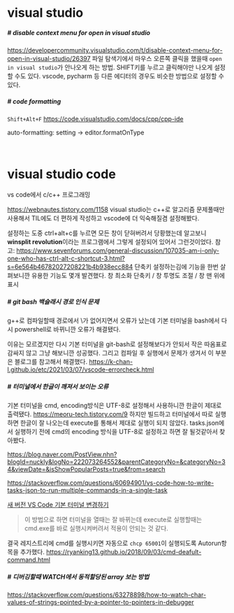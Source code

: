 # visual studio

##### # disable context menu for open in visual studio

https://developercommunity.visualstudio.com/t/disable-context-menu-for-open-in-visual-studio/26397
파일 탐색기에서 마우스 오른쪽 클릭을 했을때 `open in visual studio`가 안나오게 하는 방법. SHIFT키를 누르고 클릭해야만 나오게 설정할 수도 있다.
vscode, pycharm 등 다른 에디터의 경우도 비슷한 방법으로 설정할 수 있다.

##### # code formatting

`Shift+Alt+F`
https://code.visualstudio.com/docs/cpp/cpp-ide 

auto-formatting: setting -> editor.formatOnType

<br/>

# visual studio code

vs code에서 c/c++ 프로그래밍

https://webnautes.tistory.com/1158
visual studio는 c++로 알고리즘 문제풀때만 사용해서 TIL에도 더 편하게 작성하고 vscode에 더 익숙해질겸 설정해봤다.

설정하는 도중 ctrl+alt+c를 누르면 모든 창이 닫혀버려서 당황했는데 
알고보니 **winsplit revolution**이라는 프로그램에서 그렇게 설정되어 있어서 그런것이었다. 
참고: https://www.sevenforums.com/general-discussion/107035-am-i-only-one-who-has-ctrl-alt-c-shortcut-3.html?s=6e564b46782027208221b4b938ecc884 
단축키 설정하는김에 기능을 한번 살펴보니깐 유용한 기능도 몇개 발견했다. 
창 최소화 단축키 / 창 투명도 조절 / 창 맨 위에 표시

##### # git bash 백슬래시 경로 인식 문제  

g++로 컴파일할때 경로에서 \가 없어지면서 오류가 났는데 기본 터미널을 bash에서 다시 powershell로 바뀌니깐 오류가 해결됐다.

이유는 모르겠지만 다시 기본 터미널을 git-bash로 설정해보다가 안되서 작은 따옴표로 감싸지 않고 그냥 해보니깐 성공했다.
그리고 컴파일 후 실행에서 문제가 생겨서 이 부분은 블로그를 참고해서 해결했다.
https://k-chan-l.github.io/etc/2021/03/07/vscode-errorcheck.html

##### # 터미널에서 한글이 깨져서 보이는 오류

기본 터미널을 cmd, encoding방식은 UTF-8로 설정해서 사용하니깐 한글이 제대로 출력됐다. https://meoru-tech.tistory.com/9
하지만 빌드하고 터미널에서 따로 실행하면 한글이 잘 나오는데 execute를 통해서 제대로 실행이 되지 않았다.
tasks.json에서 실행하기 전에 cmd의 encoding 방식을 UTF-8로 설정하고 하면 잘 될것같아서 찾아봤다.

https://blog.naver.com/PostView.nhn?blogId=nuckly&logNo=222073264552&parentCategoryNo=&categoryNo=34&viewDate=&isShowPopularPosts=true&from=search   

https://stackoverflow.com/questions/60694901/vs-code-how-to-write-tasks-json-to-run-multiple-commands-in-a-single-task   

[새 버전 VS Code 기본 터미널 변경하기](https://gitjaesung.github.io/terminal-seting)   

> 이 방법으로 하면 터미널을 열때는 잘 바뀌는데 execute로 실행할때는 cmd.exe를 바로 실행시켜버려서 적용이 안되는 것 같다.   

결국 레지스트리에 cmd를 실행시키면 자동으로 `chcp 65001`이 실행되도록 Autorun항목을 추가했다. https://ryanking13.github.io/2018/09/03/cmd-deafult-command.html

##### # 디버깅할때 WATCH에서 동적할당된 array 보는 방법

https://stackoverflow.com/questions/63278898/how-to-watch-char-values-of-strings-pointed-by-a-pointer-to-pointers-in-debugger

